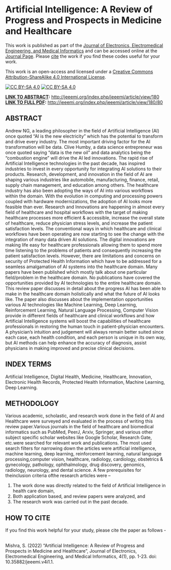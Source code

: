 # Artificial Intelligence: A Review of Progress and Prospects in Medicine and Healthcare

This work is published as part of the [Journal of Electronics, Electromedical Engineering, and Medical Informatics](https://jeeemi.org/index.php/jeeemi) and can be accessed online at the [Journal Page](https://doi.org/10.35882/jeeemi.v4i1.1). Please [cite](#citeAs) the work if you find these codes useful for your work. 

This work is an open-access and licensed under a [Creative Commons Attribution-ShareAlike 4.0 International License][cc-by-sa].

[![CC BY-SA 4.0][cc-by-sa-image]][cc-by-sa] [![CC BY-SA 4.0][cc-by-sa-shield]][cc-by-sa] 

[cc-by-sa]: http://creativecommons.org/licenses/by-sa/4.0/
[cc-by-sa-image]: https://licensebuttons.net/l/by-sa/4.0/88x31.png
[cc-by-sa-shield]: https://img.shields.io/badge/License-CC%20BY--SA%204.0-lightgrey.svg

**<ins>LINK TO ABSTRACT</ins>:** http://jeeemi.org/index.php/jeeemi/article/view/180 </br>
**<ins>LINK TO FULL PDF</ins>:** http://jeeemi.org/index.php/jeeemi/article/view/180/80

## ABSTRACT
Andrew NG, a leading philosopher in the field of Artificial Intelligence (AI) once quoted “AI is the new electricity” which has the potential to transform and drive every industry. The most important driving factor for the AI transformation will be data. Clive Humby, a data science entrepreneur was once quoted saying “data is the new oil” and data analytics being the “combustion engine” will drive the AI led innovations. The rapid rise of Artificial Intelligence technologies in the past decade, has inspired industries to invest in every opportunity for integrating AI solutions to their products. Research, development, and innovation in the field of AI are shaping various industries like automobile, manufacturing, finance, retail, supply chain management, and education among others. The healthcare industry has also been adopting the ways of AI into various workflows within the domain. With the evolution in computing and processing powers coupled with hardware modernizations, the adoption of AI looks more feasible than ever. Research and Innovations are happening in almost every field of healthcare and hospital workflows with the target of making healthcare processes more efficient & accessible, increase the overall state of healthcare, reduce physician stress levels, and increase the patient satisfaction levels. The conventional ways in which healthcare and clinical workflows have been operating are now starting to see the change with the integration of many data driven AI solutions. The digital innovations are making life easy for healthcare professionals allowing them to spend more time listening to the problems of patients and consequently increasing the patient satisfaction levels. However, there are limitations and concerns on security of Protected Health Information which have to be addressed for a seamless amalgamation of AI systems into the healthcare domain. Many papers have been published which mostly talk about one particular field/problem in the healthcare domain. No publications have covered the opportunities provided by AI technologies to the entire healthcare domain. This review paper discusses in detail about the progress AI has been able to make in the healthcare domain holistically and what the future of AI looks like. The paper also discusses about the implementation opportunities various AI technologies like Machine Learning, Deep Learning, Reinforcement Learning, Natural Language Processing, Computer Vision provide in different fields of healthcare and clinical workflows and how Artificial Intelligence systems will boost the capabilities of healthcare professionals in restoring the human touch in patient-physician encounters. A physician’s intuition and judgement will always remain better suited since each case, each health condition, and each person is unique in its own way, but AI methods can help enhance the accuracy of diagnosis, assist physicians in making improved and precise clinical decisions.

## INDEX TERMS
Artificial Intelligence, Digital Health, Medicine, Healthcare, Innovation, Electronic Health Records, Protected Health Information, Machine Learning, Deep Learning.

## METHODOLOGY

Various academic, scholastic, and research work done in the field of AI and Healthcare  were  surveyed  and  evaluated  in the process of writing this review paper.Various journals in the field of healthcare and biomedical informatics such as PubMed, PeerJ,  Arxiv,  Springer,  and  various  other  subject specific scholar  websites like  Google  Scholar, Research Gate, etc.were searched for relevant work and publications. The most used search filters for narrowing down the articles were artificial intelligence, machine learning, deep learning, reinforcement learning, natural language    processing,computer vision, healthcare, radiology, cardiology, obstetrics & gynecology, pathology, ophthalmology, drug discovery, genomics, radiology,   neurology, and dental science. A few prerequisites for theinclusion criteria ofthe research articles were – 
1.  The  work done was directly related to the field of Artificial Intelligence in health care domain,
2.  Both application based, and review papers were analyzed,  and 
3.  The research work was carried out in the past decade.

 <h2 id="citeAs">HOW TO CITE</h2>
 If you find this work helpful for your study, please cite the paper as follows - </br></br>
 
Mishra, S. (2022) “Artificial Intelligence: A Review of Progress and Prospects in Medicine and Healthcare”, Journal of Electronics, Electromedical Engineering, and Medical Informatics, 4(1), pp. 1-23. doi: 10.35882/jeeemi.v4i1.1.

